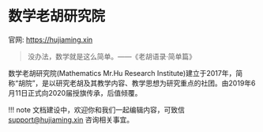 # 数学老胡研究院

官网: https://hujiaming.xin

> 没办法，数学就是这么简单。——《老胡语录·简单篇》

数学老胡研究院(Mathematics Mr.Hu Research Institute)建立于2017年，简称“胡院”，是以研究老胡及其教学内容、教学思想为研究重点的社团。由2019年6月11日正式向2020届授旗传承，后值倾覆。


!!! note
    文档建设中，欢迎你和我们一起编辑内容，可致信 support@hujiaming.xin 咨询相关事宜。
